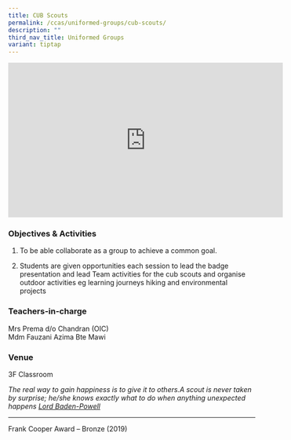```yaml
---
title: CUB Scouts
permalink: /ccas/uniformed-groups/cub-scouts/
description: ""
third_nav_title: Uniformed Groups
variant: tiptap
---
```

<div class="iframe-wrapper">
<iframe height="315" width="560" allowfullscreen="true" frameborder="0" src="https://www.youtube.com/embed/Su2ilBaa9ZI?si=MpmLdaoSiQNxUMQq"></iframe>
</div>
<h3>Objectives &amp; Activities</h3>
<ol data-tight="true" class="tight">
<li>
<p>To be able collaborate as a group to achieve a common goal.</p>
</li>
<li>
<p>Students are given opportunities each session to lead the badge presentation
and lead Team activities for the cub scouts and organise outdoor activities
eg learning journeys hiking and environmental projects</p>
</li>
</ol>
<h3>Teachers-in-charge</h3>
<p>Mrs Prema d/o Chandran (OIC)
<br>Mdm Fauzani Azima Bte Mawi</p>
<h3>Venue</h3>
<p>3F Classroom</p>
<p><em>The real way to gain happiness is to give it to others.A scout is never taken by surprise; he/she knows exactly what to do when anything unexpected happens <u>Lord Baden-Powell</u></em>
</p>
<hr>
<p>Frank Cooper Award – Bronze (2019)</p>